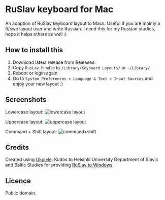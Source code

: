# RuSlav keyboard for Mac

An adaption of RuSlav keyboard layout to Macs. Useful if you are mainly a fi/swe layout user and write Russian. I need this for my Russian studies, hope it helps others as well :)

## How to install this
1. Download latest release from Releases.
2. Copy `RusLav.bundle` to `/Library/Keyboard Layouts/` or `~/Library/`
3. Reboot or login again
4. Go to `System Preferences > Language & Text > Input Sources` and enjoy your new layout :)

## Screenshots

Lowercase layout: 
![lowercase layout](https://github.com/tanskann/ruslav-mac/raw/master/images/lowercase.png "Lowercase layout")

Uppercase layout:
![uppercase layout](https://github.com/tanskann/ruslav-mac/raw/master/images/uppercase.png "Uppercase layout")

Command + Shift layout:
![command+shift](https://github.com/tanskann/ruslav-mac/raw/master/images/cmd_shift.png "Command + Shift layout")

## Credits

Created using [Ukulele](http://scripts.sil.org/ukelele). Kudos to Helsinki University Department of Slavic and Baltic Studies for providing [RuSlav to Windows](https://blogs.helsinki.fi/slavbalt-atk/)

## Licence

Public domain. 
